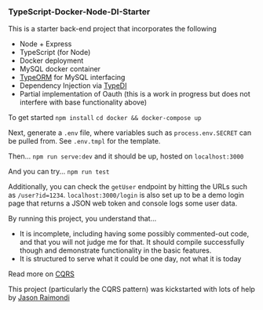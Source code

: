 ### TypeScript-Docker-Node-DI-Starter

This is a starter back-end project that incorporates the following
- Node + Express
- TypeScript (for Node)
- Docker deployment
- MySQL docker container
- [TypeORM](https://github.com/typeorm/typeorm) for MySQL interfacing
- Dependency Injection via [TypeDI](https://github.com/typestack/typedi)
- Partial implementation of Oauth (this is a work in progress but does not interfere with base functionality above)

To get started
`npm install`
`cd docker && docker-compose up`

Next, generate a `.env` file, where variables such as `process.env.SECRET` can be pulled from. See `.env.tmpl` for the template.

Then...
`npm run serve:dev`
and it should be up, hosted on `localhost:3000`

And you can try...
`npm run test`

Additionally, you can check the `getUser` endpoint by hitting the URLs such as `/user?id=1234`. `localhost:3000/login` is also set up to be a demo login page that returns a JSON web token and console logs some user data.

By running this project, you understand that...
- It is incomplete, including having some possibly commented-out code, and that you will not judge me for that. It should compile successfully though and demonstrate functionality in the basic features.
- It is structured to serve what it could be one day, not what it is today

Read more on [CQRS](https://martinfowler.com/bliki/CQRS.html)

This project (particularly the CQRS pattern) was kickstarted with lots of help by [Jason Raimondi](https://github.com/jasonraimondi)

